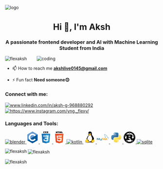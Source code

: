 ![logo](https://i.pinimg.com/originals/80/34/f5/8034f5707edb6b1cf0727456e9a9f5c9.png)
<h1 align="center">Hi 👋, I'm Aksh</h1>
<h3 align="center">A passionate frontend developer and AI with Machine Learning Student from India</h3>

<img align="right" alt="coding" width="400" src="https://media3.giphy.com/media/kz6cm1kKle2MYkHtJF/giphy.gif"> 

<p align="left"> <img src="https://komarev.com/ghpvc/?username=flexaksh&label=Profile%20views&color=0e75b6&style=flat" alt="flexaksh" /> </p>

- 📫 How to reach me **akshlive0145@gmail.com**

- ⚡ Fun fact **Need someone😊**

<h3 align="left">Connect with me:</h3>
<p align="left">
<a href="https://linkedin.com/in/www.linkedin.com/in/aksh-g-968880292" target="blank"><img align="center" src="https://raw.githubusercontent.com/rahuldkjain/github-profile-readme-generator/master/src/images/icons/Social/linked-in-alt.svg" alt="www.linkedin.com/in/aksh-g-968880292" height="30" width="40" /></a>
<a href="https://instagram.com/https://www.instagram.com/yng._flexy/" target="blank"><img align="center" src="https://raw.githubusercontent.com/rahuldkjain/github-profile-readme-generator/master/src/images/icons/Social/instagram.svg" alt="https://www.instagram.com/yng._flexy/" height="30" width="40" /></a>
</p>

<h3 align="left">Languages and Tools:</h3>
<p align="left"> <a href="https://www.blender.org/" target="_blank" rel="noreferrer"> <img src="https://download.blender.org/branding/community/blender_community_badge_white.svg" alt="blender" width="40" height="40"/> </a> <a href="https://www.cprogramming.com/" target="_blank" rel="noreferrer"> <img src="https://raw.githubusercontent.com/devicons/devicon/master/icons/c/c-original.svg" alt="c" width="40" height="40"/> </a> <a href="https://www.w3schools.com/css/" target="_blank" rel="noreferrer"> <img src="https://raw.githubusercontent.com/devicons/devicon/master/icons/css3/css3-original-wordmark.svg" alt="css3" width="40" height="40"/> </a> <a href="https://www.w3.org/html/" target="_blank" rel="noreferrer"> <img src="https://raw.githubusercontent.com/devicons/devicon/master/icons/html5/html5-original-wordmark.svg" alt="html5" width="40" height="40"/> </a> <a href="https://kotlinlang.org" target="_blank" rel="noreferrer"> <img src="https://www.vectorlogo.zone/logos/kotlinlang/kotlinlang-icon.svg" alt="kotlin" width="40" height="40"/> </a> <a href="https://www.linux.org/" target="_blank" rel="noreferrer"> <img src="https://raw.githubusercontent.com/devicons/devicon/master/icons/linux/linux-original.svg" alt="linux" width="40" height="40"/> </a> <a href="https://www.mysql.com/" target="_blank" rel="noreferrer"> <img src="https://raw.githubusercontent.com/devicons/devicon/master/icons/mysql/mysql-original-wordmark.svg" alt="mysql" width="40" height="40"/> </a> <a href="https://www.python.org" target="_blank" rel="noreferrer"> <img src="https://raw.githubusercontent.com/devicons/devicon/master/icons/python/python-original.svg" alt="python" width="40" height="40"/> </a> <a href="https://www.rust-lang.org" target="_blank" rel="noreferrer"> <img src="https://raw.githubusercontent.com/devicons/devicon/master/icons/rust/rust-plain.svg" alt="rust" width="40" height="40"/> </a> <a href="https://www.sqlite.org/" target="_blank" rel="noreferrer"> <img src="https://www.vectorlogo.zone/logos/sqlite/sqlite-icon.svg" alt="sqlite" width="40" height="40"/> </a> </p>

<p><img align="left" src="https://github-readme-stats.vercel.app/api/top-langs?username=flexaksh&show_icons=true&locale=en&layout=compact" alt="flexaksh" /></p>

<p>&nbsp;<img align="center" src="https://github-readme-stats.vercel.app/api?username=flexaksh&show_icons=true&locale=en" alt="flexaksh" /></p>

<p><img align="center" src="https://github-readme-streak-stats.herokuapp.com/?user=flexaksh&" alt="flexaksh" /></p>
